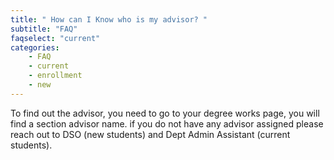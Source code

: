 ```yaml
---
title: " How can I Know who is my advisor? "
subtitle: "FAQ"
faqselect: "current"
categories:
    - FAQ
    - current
    - enrollment
    - new
---
```

To find out the advisor, you need to go to your degree works page, you will find a section advisor name. if you do not have any advisor assigned please reach out to DSO (new students) and Dept Admin Assistant (current students).